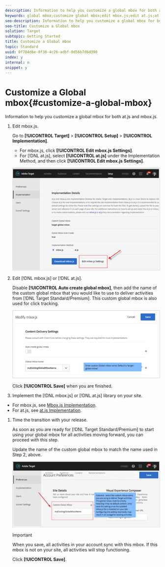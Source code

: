 ```yaml
---
description: Information to help you customize a global mbox for both at.js and mbox.js.
keywords: global mbox;customize global mbox;edit mbox.js;edit at.js;at.js;implement mbox.js;implement at.js
seo-description: Information to help you customize a global mbox for both at.js and mbox.js.
seo-title: Customize a Global mbox
solution: Target
subtopic: Getting Started
title: Customize a Global mbox
topic: Standard
uuid: 0f784d6e-8f36-4c26-adbf-0d56b7d6d390
index: y
internal: n
snippet: y
---
```


# Customize a Global mbox{#customize-a-global-mbox}

Information to help you customize a global mbox for both at.js and mbox.js.

1. Edit mbox.js.

   Go to **[!UICONTROL Target]** > **[!UICONTROL Setup]** > **[!UICONTROL Implementation]**.

   * For mbox.js, click **[!UICONTROL Edit mbox.js Settings]**. 
   * For [!DNL at.js], select **[!UICONTROL at.js]** under the Implementation Method, and then click **[!UICONTROL Edit mbox.js Settings]**.

   ![](assets/step-1-edit-mboxjs.png)

1. Edit [!DNL mbox.js] or [!DNL at.js].

   Disable **[!UICONTROL Auto create global mbox]**, then add the name of the custom global mbox that you would like to use to deliver activities from [!DNL Target Standard/Premium]. This custom global mbox is also used for click tracking.

   ![](assets/step-2-edit-mboxjs-or-atjs.png)

   Click **[!UICONTROL Save]** when you are finished. 
1. Implement the [!DNL mbox.js] or [!DNL at.js] library on your site.

* For mbox.js, see [Mbox.js Implementation](../../../../c-implementing-target/c-implementing-target-for-client-side-web/t-mbox-download/t-mbox-download.md#task_4EAE26BB84FD4E1D858F411AEDF4B420). 
* For at.js, see [at.js Implementation](../../../../c-implementing-target/c-implementing-target-for-client-side-web/t-mbox-download/c-target-atjs-implementation/c-target-atjs-implementation.md#concept_8AC8D169E02944B1A547A0CAD97EAC17).

1. Time the transition with your release.

   As soon as you are ready for [!DNL Target Standard/Premium] to start using your global mbox for all activities moving forward, you can proceed with this step.

   Update the name of the custom global mbox to match the name used in Step 2, above.

   ![](assets/step-4-time-the-transition-with-your-release.png)

   >[!IMPORTANT]
   >
   >When you save, all activities in your account sync with this mbox. If this mbox is not on your site, all activities will stop functioning.

   Click **[!UICONTROL Save]**. 
